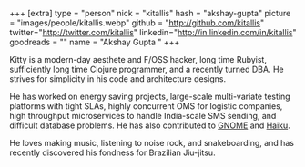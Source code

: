 +++
[extra]
type = "person"
nick = "kitallis"
hash = "akshay-gupta"
picture = "images/people/kitallis.webp"
github = "http://github.com/kitallis"
twitter="http://twitter.com/kitallis"
linkedin="http://in.linkedin.com/in/kitallis"
goodreads = ""
name = "Akshay Gupta <kitty>"
+++

  <p class="text-black text-base leading-normal  md:text-xl lg:text-xl md:leading-snug font-light pb-4 md:pb-7">
    Kitty is a modern-day aesthete and F/OSS hacker, long time Rubyist, sufficiently long time Clojure programmer, and a recently turned DBA. He strives for simplicity in his code and architecture designs.
  </p>
  <p class="text-black text-base leading-normal  md:text-xl lg:text-xl md:leading-snug font-light pb-4 md:pb-7">
    He has worked on energy saving projects, large-scale multi-variate testing platforms with tight SLAs, highly concurrent OMS for logistic companies, high throughput microservices to handle India-scale SMS sending, and difficult database problems. He has also contributed to <a class='underline hover:text-pink-500' href='http://live.gnome.org/AkshayGupta_GnomeShell_Document'>GNOME</a> and <a class='underline hover:text-pink-500' href='https://www.haiku-os.org/'>Haiku</a>.
  </p>
  <p class="text-black text-base leading-normal  md:text-xl lg:text-xl md:leading-snug font-light pb-4 md:pb-7">
    He loves making music, listening to noise rock, and snakeboarding, and has recently discovered his fondness for Brazilian Jiu-jitsu.</p>

